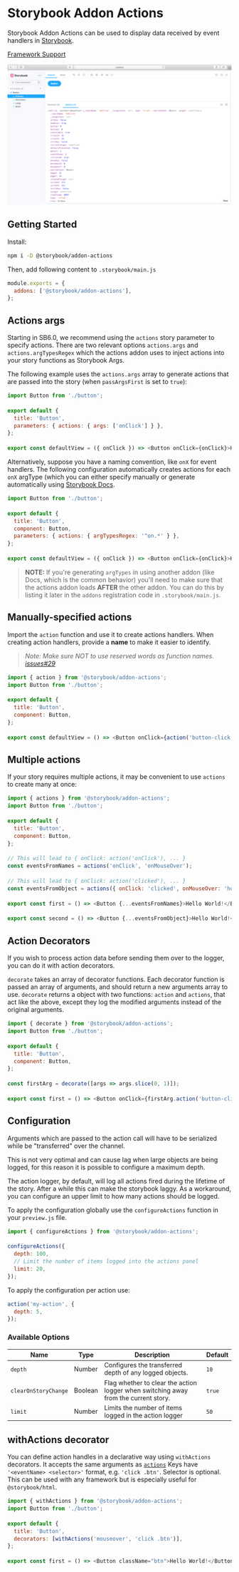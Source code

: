 # Storybook Addon Actions

Storybook Addon Actions can be used to display data received by event handlers in [Storybook](https://storybook.js.org).

[Framework Support](https://github.com/storybookjs/storybook/blob/master/ADDONS_SUPPORT.md)

![Screenshot](https://raw.githubusercontent.com/storybookjs/storybook/HEAD/addons/actions/docs/screenshot.png)

## Getting Started

Install:

```sh
npm i -D @storybook/addon-actions
```

Then, add following content to `.storybook/main.js`

```js
module.exports = {
  addons: ['@storybook/addon-actions'],
};
```

## Actions args

Starting in SB6.0, we recommend using the `actions` story parameter to specify actions. There are two relevant options `actions.args` and `actions.argTypesRegex` which the actions addon uses to inject actions into your story functions as Storybook Args.

The following example uses the `actions.args` array to generate actions that are passed into the story (when `passArgsFirst` is set to `true`):

```js
import Button from './button';

export default {
  title: 'Button',
  parameters: { actions: { args: ['onClick'] } },
};

export const defaultView = ({ onClick }) => <Button onClick={onClick}>Hello World!</Button>;
```

Alternatively, suppose you have a naming convention, like `onX` for event handlers. The following configuration automatically creates actions for each `onX` argType (which you can either specify manually or generate automatically using [Storybook Docs](https://www.npmjs.com/package/@storybook/addon-docs).

```js
import Button from './button';

export default {
  title: 'Button',
  component: Button,
  parameters: { actions: { argTypesRegex: '^on.*' } },
};

export const defaultView = ({ onClick }) => <Button onClick={onClick}>Hello World!</Button>;
```

> **NOTE:** If you're generating `argTypes` in using another addon (like Docs, which is the common behavior) you'll need to make sure that the actions addon loads **AFTER** the other addon. You can do this by listing it later in the `addons` registration code in `.storybook/main.js`.

## Manually-specified actions

Import the `action` function and use it to create actions handlers. When creating action handlers, provide a **name** to make it easier to identify.

> _Note: Make sure NOT to use reserved words as function names. [issues#29](https://github.com/storybookjs/storybook-addon-actions/issues/29#issuecomment-288274794)_

```js
import { action } from '@storybook/addon-actions';
import Button from './button';

export default {
  title: 'Button',
  component: Button,
};

export const defaultView = () => <Button onClick={action('button-click')}>Hello World!</Button>;
```

## Multiple actions

If your story requires multiple actions, it may be convenient to use `actions` to create many at once:

```js
import { actions } from '@storybook/addon-actions';
import Button from './button';

export default {
  title: 'Button',
  component: Button,
};

// This will lead to { onClick: action('onClick'), ... }
const eventsFromNames = actions('onClick', 'onMouseOver');

// This will lead to { onClick: action('clicked'), ... }
const eventsFromObject = actions({ onClick: 'clicked', onMouseOver: 'hovered' });

export const first = () => <Button {...eventsFromNames}>Hello World!</Button>;

export const second = () => <Button {...eventsFromObject}>Hello World!</Button>;
```

## Action Decorators

If you wish to process action data before sending them over to the logger, you can do it with action decorators.

`decorate` takes an array of decorator functions. Each decorator function is passed an array of arguments, and should return a new arguments array to use. `decorate` returns a object with two functions: `action` and `actions`, that act like the above, except they log the modified arguments instead of the original arguments.

```js
import { decorate } from '@storybook/addon-actions';
import Button from './button';

export default {
  title: 'Button',
  component: Button,
};

const firstArg = decorate([args => args.slice(0, 1)]);

export const first = () => <Button onClick={firstArg.action('button-click')}>Hello World!</Button>;
```

## Configuration

Arguments which are passed to the action call will have to be serialized while be "transferred"
over the channel.

This is not very optimal and can cause lag when large objects are being logged, for this reason it is possible
to configure a maximum depth.

The action logger, by default, will log all actions fired during the lifetime of the story. After a while
this can make the storybook laggy. As a workaround, you can configure an upper limit to how many actions should
be logged.

To apply the configuration globally use the `configureActions` function in your `preview.js` file.

```js
import { configureActions } from '@storybook/addon-actions';

configureActions({
  depth: 100,
  // Limit the number of items logged into the actions panel
  limit: 20,
});
```

To apply the configuration per action use:

```js
action('my-action', {
  depth: 5,
});
```

### Available Options

| Name                 | Type    | Description                                                                         | Default |
| -------------------- | ------- | ----------------------------------------------------------------------------------- | ------- |
| `depth`              | Number  | Configures the transferred depth of any logged objects.                             | `10`    |
| `clearOnStoryChange` | Boolean | Flag whether to clear the action logger when switching away from the current story. | `true`  |
| `limit`              | Number  | Limits the number of items logged in the action logger                              | `50`    |

## withActions decorator

You can define action handles in a declarative way using `withActions` decorators. It accepts the same arguments as [`actions`](#multiple-actions)
Keys have `'<eventName> <selector>'` format, e.g. `'click .btn'`. Selector is optional. This can be used with any framework but is especially useful for `@storybook/html`.

```js
import { withActions } from '@storybook/addon-actions';
import Button from './button';

export default {
  title: 'Button',
  decorators: [withActions('mouseover', 'click .btn')],
};

export const first = () => <Button className="btn">Hello World!</Button>;
```

